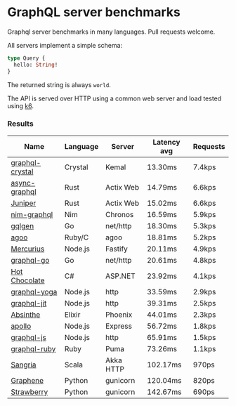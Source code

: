 <!-- README.md is generated from README.ecr, do not edit -->

# GraphQL server benchmarks

Graphql server benchmarks in many languages. Pull requests welcome.

All servers implement a simple schema:

```graphql
type Query {
  hello: String!
}
```

The returned string is always `world`.

The API is served over HTTP using a common web server and load tested using [k6](https://github.com/grafana/k6).

### Results

| Name                          | Language      | Server          | Latency avg      | Requests      |
| ----------------------------  | ------------- | --------------- | ---------------- | ------------- |
| [graphql-crystal](https://github.com/graphql-crystal/graphql) | Crystal | Kemal | 13.30ms | 7.4kps |
| [async-graphql](https://github.com/async-graphql/async-graphql) | Rust | Actix Web | 14.79ms | 6.6kps |
| [Juniper](https://github.com/graphql-rust/juniper) | Rust | Actix Web | 15.02ms | 6.6kps |
| [nim-graphql](https://github.com/status-im/nim-graphql) | Nim | Chronos | 16.59ms | 5.9kps |
| [gqlgen](https://github.com/99designs/gqlgen) | Go | net/http | 18.30ms | 5.3kps |
| [agoo](https://github.com/ohler55/agoo) | Ruby/C | agoo | 18.81ms | 5.2kps |
| [Mercurius](https://github.com/mercurius-js/mercurius) | Node.js | Fastify | 20.11ms | 4.9kps |
| [graphql-go](https://github.com/graphql-go/graphql) | Go | net/http | 20.61ms | 4.8kps |
| [Hot Chocolate](https://github.com/ChilliCream/hotchocolate) | C# | ASP.NET | 23.92ms | 4.1kps |
| [graphql-yoga](https://github.com/dotansimha/graphql-yoga) | Node.js | http | 33.59ms | 2.9kps |
| [graphql-jit](https://github.com/zalando-incubator/graphql-jit) | Node.js | http | 39.31ms | 2.5kps |
| [Absinthe](https://github.com/absinthe-graphql/absinthe) | Elixir | Phoenix | 44.01ms | 2.3kps |
| [apollo](https://github.com/apollographql/apollo-server) | Node.js | Express | 56.72ms | 1.8kps |
| [graphql-js](https://github.com/graphql/graphql-js) | Node.js | http | 65.91ms | 1.5kps |
| [graphql-ruby](https://github.com/rmosolgo/graphql-ruby) | Ruby | Puma | 73.26ms | 1.1kps |
| [Sangria](https://github.com/sangria-graphql/sangria) | Scala | Akka HTTP | 102.17ms | 970ps |
| [Graphene](https://github.com/graphql-python/graphene) | Python | gunicorn | 120.04ms | 820ps |
| [Strawberry](https://github.com/strawberry-graphql/strawberry) | Python | gunicorn | 142.67ms | 690ps |
